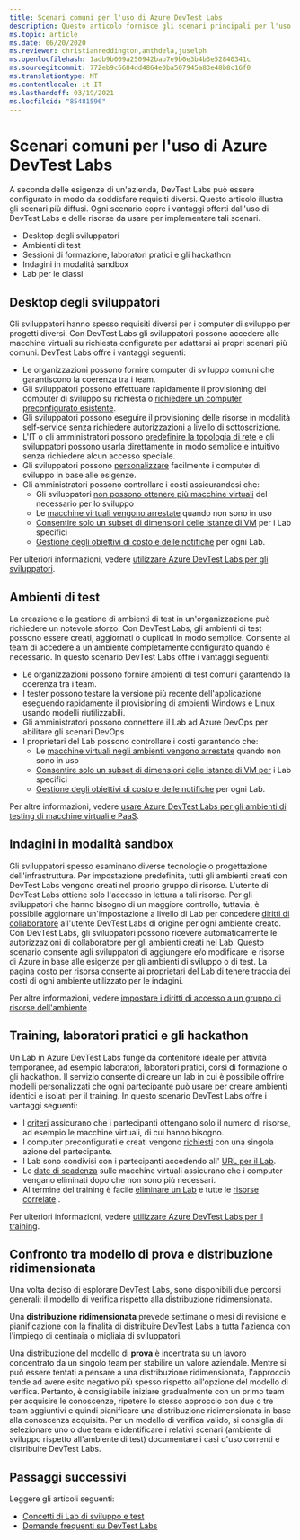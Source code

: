 ```yaml
---
title: Scenari comuni per l'uso di Azure DevTest Labs
description: Questo articolo fornisce gli scenari principali per l'uso di Azure DevTest Labs e di due percorsi generali per iniziare a usare il servizio nell'organizzazione.
ms.topic: article
ms.date: 06/20/2020
ms.reviewer: christianreddington,anthdela,juselph
ms.openlocfilehash: 1adb9b009a250942bab7e9b0e3b4b3e52840341c
ms.sourcegitcommit: 772eb9c6684dd4864e0ba507945a83e48b8c16f0
ms.translationtype: MT
ms.contentlocale: it-IT
ms.lasthandoff: 03/19/2021
ms.locfileid: "85481596"
---
```

# <a name="popular-scenarios-for-using-azure-devtest-labs"></a>Scenari comuni per l'uso di Azure DevTest Labs
A seconda delle esigenze di un'azienda, DevTest Labs può essere configurato in modo da soddisfare requisiti diversi.  Questo articolo illustra gli scenari più diffusi. Ogni scenario copre i vantaggi offerti dall'uso di DevTest Labs e delle risorse da usare per implementare tali scenari.  

- Desktop degli sviluppatori
- Ambienti di test
- Sessioni di formazione, laboratori pratici e gli hackathon
- Indagini in modalità sandbox
- Lab per le classi

## <a name="developer-desktops"></a>Desktop degli sviluppatori
Gli sviluppatori hanno spesso requisiti diversi per i computer di sviluppo per progetti diversi. Con DevTest Labs gli sviluppatori possono accedere alle macchine virtuali su richiesta configurate per adattarsi ai propri scenari più comuni. DevTest Labs offre i vantaggi seguenti:

- Le organizzazioni possono fornire computer di sviluppo comuni che garantiscono la coerenza tra i team.
- Gli sviluppatori possono effettuare rapidamente il provisioning dei computer di sviluppo su richiesta o [richiedere un computer preconfigurato esistente](devtest-lab-add-claimable-vm.md).
- Gli sviluppatori possono eseguire il provisioning delle risorse in modalità self-service senza richiedere autorizzazioni a livello di sottoscrizione.
- L'IT o gli amministratori possono [predefinire la topologia di rete](devtest-lab-configure-vnet.md) e gli sviluppatori possono usarla direttamente in modo semplice e intuitivo senza richiedere alcun accesso speciale.
- Gli sviluppatori possono [personalizzare](devtest-lab-add-vm.md#add-an-existing-artifact-to-a-vm) facilmente i computer di sviluppo in base alle esigenze.
- Gli amministratori possono controllare i costi assicurandosi che:
    - Gli sviluppatori [non possono ottenere più macchine virtuali](devtest-lab-set-lab-policy.md#set-virtual-machines-per-user) del necessario per lo sviluppo
    - Le [macchine virtuali vengono arrestate](devtest-lab-set-lab-policy.md#set-auto-shutdown) quando non sono in uso
    - [Consentire solo un subset di dimensioni delle istanze di VM](devtest-lab-set-lab-policy.md#set-allowed-virtual-machine-sizes) per i Lab specifici
    - [Gestione degli obiettivi di costo e delle notifiche](devtest-lab-configure-cost-management.md) per ogni Lab.

Per ulteriori informazioni, vedere [utilizzare Azure DevTest Labs per gli sviluppatori](devtest-lab-developer-lab.md). 

## <a name="test-environments"></a>Ambienti di test
La creazione e la gestione di ambienti di test in un'organizzazione può richiedere un notevole sforzo. Con DevTest Labs, gli ambienti di test possono essere creati, aggiornati o duplicati in modo semplice. Consente ai team di accedere a un ambiente completamente configurato quando è necessario. In questo scenario DevTest Labs offre i vantaggi seguenti:

- Le organizzazioni possono fornire ambienti di test comuni garantendo la coerenza tra i team.
- I tester possono testare la versione più recente dell'applicazione eseguendo rapidamente il provisioning di ambienti Windows e Linux usando modelli riutilizzabili.
- Gli amministratori possono connettere il Lab ad Azure DevOps per abilitare gli scenari DevOps
- I proprietari del Lab possono controllare i costi garantendo che:
    - Le [macchine virtuali negli ambienti vengono arrestate](devtest-lab-set-lab-policy.md#set-auto-shutdown) quando non sono in uso
    - [Consentire solo un subset di dimensioni delle istanze di VM per](devtest-lab-set-lab-policy.md#set-allowed-virtual-machine-sizes) i Lab specifici
    - [Gestione degli obiettivi di costo e delle notifiche](devtest-lab-configure-cost-management.md) per ogni Lab.

Per altre informazioni, vedere [usare Azure DevTest Labs per gli ambienti di testing di macchine virtuali e PaaS](devtest-lab-test-env.md).

## <a name="sandboxed-investigations"></a>Indagini in modalità sandbox
Gli sviluppatori spesso esaminano diverse tecnologie o progettazione dell'infrastruttura. Per impostazione predefinita, tutti gli ambienti creati con DevTest Labs vengono creati nel proprio gruppo di risorse. L'utente di DevTest Labs ottiene solo l'accesso in lettura a tali risorse. Per gli sviluppatori che hanno bisogno di un maggiore controllo, tuttavia, è possibile aggiornare un'impostazione a livello di Lab per concedere [diritti di collaboratore](https://azure.microsoft.com/updates/azure-devtest-labs-view-and-set-access-rights-to-an-environment-rg/) all'utente DevTest Labs di origine per ogni ambiente creato.  Con DevTest Labs, gli sviluppatori possono ricevere automaticamente le autorizzazioni di collaboratore per gli ambienti creati nel Lab.  Questo scenario consente agli sviluppatori di aggiungere e/o modificare le risorse di Azure in base alle esigenze per gli ambienti di sviluppo o di test. La pagina [costo per risorsa](devtest-lab-configure-cost-management.md#view-cost-by-resource) consente ai proprietari del Lab di tenere traccia dei costi di ogni ambiente utilizzato per le indagini.

Per altre informazioni, vedere [impostare i diritti di accesso a un gruppo di risorse dell'ambiente](https://aka.ms/dtl-sandbox).

## <a name="trainings-hands-on-labs-and-hackathons"></a>Training, laboratori pratici e gli hackathon 
Un Lab in Azure DevTest Labs funge da contenitore ideale per attività temporanee, ad esempio laboratori, laboratori pratici, corsi di formazione o gli hackathon.  Il servizio consente di creare un lab in cui è possibile offrire modelli personalizzati che ogni partecipante può usare per creare ambienti identici e isolati per il training. In questo scenario DevTest Labs offre i vantaggi seguenti:

- I [criteri](devtest-lab-set-lab-policy.md) assicurano che i partecipanti ottengano solo il numero di risorse, ad esempio le macchine virtuali, di cui hanno bisogno.
- I computer preconfigurati e creati vengono [richiesti](devtest-lab-add-claimable-vm.md) con una singola azione del partecipante.
- I Lab sono condivisi con i partecipanti accedendo all' [URL per il Lab](devtest-lab-faq.md#how-do-i-share-a-direct-link-to-my-lab).
- Le [date di scadenza](devtest-lab-add-vm.md#steps-to-add-a-vm-to-a-lab-in-azure-devtest-labs) sulle macchine virtuali assicurano che i computer vengano eliminati dopo che non sono più necessari.
- Al termine del training è facile [eliminare un Lab](devtest-lab-delete-lab-vm.md#delete-a-lab) e tutte le [risorse correlate](devtest-lab-faq.md#how-do-i-automate-the-process-of-deleting-all-the-vms-in-my-lab) .

Per ulteriori informazioni, vedere [utilizzare Azure DevTest Labs per il training](devtest-lab-training-lab.md).  

## <a name="proof-of-concept-vs-scaled-deployment"></a>Confronto tra modello di prova e distribuzione ridimensionata
Una volta deciso di esplorare DevTest Labs, sono disponibili due percorsi generali: il modello di verifica rispetto alla distribuzione ridimensionata.  

Una **distribuzione ridimensionata** prevede settimane o mesi di revisione e pianificazione con la finalità di distribuire DevTest Labs a tutta l'azienda con l'impiego di centinaia o migliaia di sviluppatori.

Una distribuzione del modello di **prova** è incentrata su un lavoro concentrato da un singolo team per stabilire un valore aziendale. Mentre si può essere tentati a pensare a una distribuzione ridimensionata, l'approccio tende ad avere esito negativo più spesso rispetto all'opzione del modello di verifica. Pertanto, è consigliabile iniziare gradualmente con un primo team per acquisire le conoscenze, ripetere lo stesso approccio con due o tre team aggiuntivi e quindi pianificare una distribuzione ridimensionata in base alla conoscenza acquisita. Per un modello di verifica valido, si consiglia di selezionare uno o due team e identificare i relativi scenari (ambiente di sviluppo rispetto all'ambiente di test) documentare i casi d'uso correnti e distribuire DevTest Labs.

## <a name="next-steps"></a>Passaggi successivi
Leggere gli articoli seguenti:

- [Concetti di Lab di sviluppo e test](devtest-lab-concepts.md)
- [Domande frequenti su DevTest Labs](devtest-lab-faq.md)

